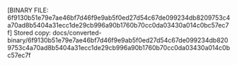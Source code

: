 [BINARY FILE: 6f9130b51e79e7ae46bf7d46f9e9ab5f0ed27d54c67de099234db8209753c4a70ad8b5404a31ecc1de29cb996a90b1760b70cc0da03430a014c0bc57ec7f]
Stored copy: docs/converted-binary/6f9130b51e79e7ae46bf7d46f9e9ab5f0ed27d54c67de099234db8209753c4a70ad8b5404a31ecc1de29cb996a90b1760b70cc0da03430a014c0bc57ec7f
